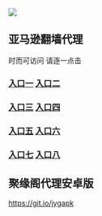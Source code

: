 ![](https://raw.githubusercontent.com/hao369/a/master/j.jpg)


## 亚马逊翻墙代理 

时而可访问 请逐一点击

### **[入口一](https://ds3fhsuuwg.execute-api.ap-northeast-2.amazonaws.com/d124/?id=521476654)** **[入口二](https://ds3fhsuuwg.execute-api.ap-northeast-2.amazonaws.com/d124/?id=5966254754)**

### **[入口三](https://s3-ap-southeast-1.amazonaws.com/jyg4/jyg.html)**  **[入口四](https://s3-ap-northeast-1.amazonaws.com/jyg9/jyg.html)**

### **[入口五](https://s3.amazonaws.com/dtw5/dtw.html)**  **[入口六](https://s3-us-west-2.amazonaws.com/dtw6/dtw.html)**


###  **[入口七](https://s3-us-west-1.amazonaws.com/dtw7/dtw.html)**  **[入口八](https://s3-ap-northeast-1.amazonaws.com/dtw0/dtw.html)**


##  聚缘阁代理安卓版

https://git.io/jygapk
